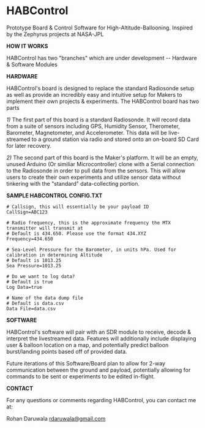 # HABControl
Prototype Board &amp; Control Software for High-Altitude-Ballooning. Inspired by the Zephyrus projects at NASA-JPL

**HOW IT WORKS**

HABControl has two "branches" which are under development -- Hardware & Software Modules


**HARDWARE**

HABControl's board is designed to replace the standard Radiosonde setup as well as provide an incredibly easy and intuitive setup for Makers to implement their own projects & experiments. The HABControl board has two parts

*1)* The first part of this board is a standard Radiosonde. It will record data from a suite of sensors including GPS, Humidity Sensor, Therometer, Barometer, Magnetometer, and Accelerometer. This data will be live-streamed to a ground station via radio and stored onto an on-board SD Card for later recovery.

*2)* The second part of this board is the Maker's platform. It will be an empty, unused Arduino (Or similiar Microcontroller) clone with a Serial connection to the Radiosonde in order to pull data from the sensors. This will allow users to create their own experiments and utilize sensor data without tinkering with the "standard" data-collecting portion.

**SAMPLE HABCONTROL CONFIG.TXT**

```
# Callsign, this will essentially be your payload ID
CallSign=ABC123

# Radio frequency, this is the approximate frequency the MTX transmitter will transmit at
# Default is 434.650. Please use the format 434.XYZ
Frequency=434.650

# Sea-Level Pressure for the Barometer, in units hPa. Used for calibration in determining Altitude
# Default is 1013.25
Sea Pressure=1013.25

# Do we want to log data?
# Default is true
Log Data=true

# Name of the data dump file
# Default is data.csv
Data File=data.csv
```


 
**SOFTWARE**

HABControl's software will pair with an SDR module to receive, decode & interpret the livestreamed data. Features will additionally include displaying user & balloon location on a map, and potentially predict balloon burst/landing points based off of provided data.

Future iterations of this Software/Board plan to allow for 2-way communication between the ground and payload, potentially allowing for commands to be sent or experiments to be edited in-flight.



**CONTACT**

For any questions or comments regarding HABControl, you can contact me at:

Rohan Daruwala
rdaruwala@gmail.com

